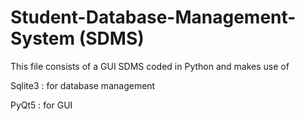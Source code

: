 # Student-Database-Management-System (SDMS)
This file consists of a GUI SDMS coded in Python and makes use of

Sqlite3 : for database management

PyQt5 : for GUI
